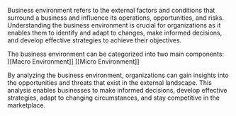 Business environment refers to the external factors and conditions that surround a business and influence its operations, opportunities, and risks. Understanding the business environment is crucial for organizations as it enables them to identify and adapt to changes, make informed decisions, and develop effective strategies to achieve their objectives.

The business environment can be categorized into two main components: 
	[[Macro Environment]]
	[[Micro Environment]]

By analyzing the business environment, organizations can gain insights into the opportunities and threats that exist in the external landscape. This analysis enables businesses to make informed decisions, develop effective strategies, adapt to changing circumstances, and stay competitive in the marketplace.